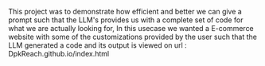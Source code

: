 This project was to demonstrate how efficient and better we can give a prompt such that the LLM's provides us with a complete set of code for what we are actually looking for, 
In this usecase we wanted a E-commerce website with some of the customizations provided by the user such that the LLM generated a code and its output is viewed on 
url : DpkReach.github.io/index.html

